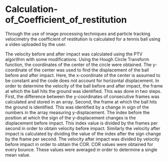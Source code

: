 # Calculation-of_Coefficient_of_restitution
Through the use of image processing techniques and particle tracking velocimetry the coefficient of restitution is calculated for a tennis ball using a video uploaded by the user.


The velocity before and after impact was calculated using the PTV algorithm with some modifications. Using the Hough Circle Transform function, the coordinates of the center of the circle were obtained. The y-coordinate of the center was used to find the displacement of the ball before and after impact. Here, the x-coordinate of the center is assumed to be constant and the code does not account for horizontal displacement. In order to determine the velocity of the ball before and after impact, the frame at which the ball hits the ground was identified. This was done in two steps. First, the difference between the y-coordinates of consecutive frames was calculated and stored in an array. Second, the frame at which the ball hits the ground is identified. This was identified by a change in sign of the numbers in the array measuring y-displacement. The index before the position at which the sign of the y-displacement changes is the displacement before impact. This index value is divided by the frames per second in order to obtain velocity before impact. Similarly the velocity after impact is calculated by dividing the value of the index after the sign change by the frame per second. The velocity after impact was divided by velocity before impact in order to obtain the COR. COR values were obtained for every bounce. These values were averaged in order to determine a single mean value. 
